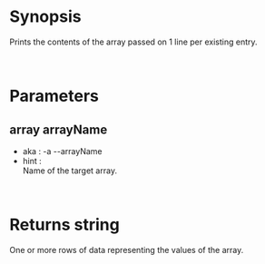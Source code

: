 # Synopsis

Prints the contents of the array passed on 1 line per existing entry.



&nbsp;

# Parameters

## array arrayName

- aka       : -a --arrayName
- hint      :  
  Name of the target array.



&nbsp;

# Returns string

One or more rows of data representing the values of the array.
